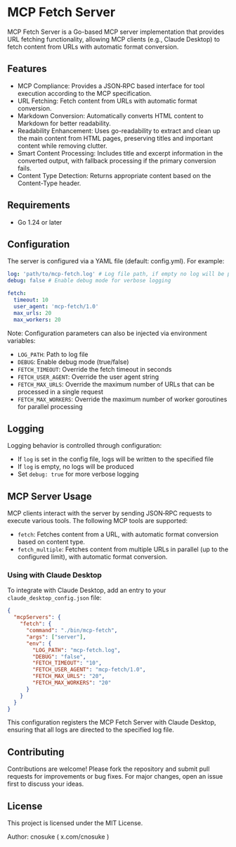 # MCP Fetch Server

MCP Fetch Server is a Go-based MCP server implementation that provides URL fetching functionality, allowing MCP clients (e.g., Claude Desktop) to fetch content from URLs with automatic format conversion.

## Features

- MCP Compliance: Provides a JSON‐RPC based interface for tool execution according to the MCP specification.
- URL Fetching: Fetch content from URLs with automatic format conversion.
- Markdown Conversion: Automatically converts HTML content to Markdown for better readability.
- Readability Enhancement: Uses go-readability to extract and clean up the main content from HTML pages, preserving titles and important content while removing clutter.
- Smart Content Processing: Includes title and excerpt information in the converted output, with fallback processing if the primary conversion fails.
- Content Type Detection: Returns appropriate content based on the Content-Type header.

## Requirements

- Go 1.24 or later

## Configuration

The server is configured via a YAML file (default: config.yml). For example:

```yaml
log: 'path/to/mcp-fetch.log' # Log file path, if empty no log will be produced
debug: false # Enable debug mode for verbose logging

fetch:
  timeout: 10
  user_agent: 'mcp-fetch/1.0'
  max_urls: 20
  max_workers: 20
```

Note: Configuration parameters can also be injected via environment variables:

- `LOG_PATH`: Path to log file
- `DEBUG`: Enable debug mode (true/false)
- `FETCH_TIMEOUT`: Override the fetch timeout in seconds
- `FETCH_USER_AGENT`: Override the user agent string
- `FETCH_MAX_URLS`: Override the maximum number of URLs that can be processed in a single request
- `FETCH_MAX_WORKERS`: Override the maximum number of worker goroutines for parallel processing

## Logging

Logging behavior is controlled through configuration:

- If `log` is set in the config file, logs will be written to the specified file
- If `log` is empty, no logs will be produced
- Set `debug: true` for more verbose logging

## MCP Server Usage

MCP clients interact with the server by sending JSON‐RPC requests to execute various tools. The following MCP tools are supported:

- `fetch`: Fetches content from a URL, with automatic format conversion based on content type.
- `fetch_multiple`: Fetches content from multiple URLs in parallel (up to the configured limit), with automatic format conversion.

### Using with Claude Desktop

To integrate with Claude Desktop, add an entry to your `claude_desktop_config.json` file:

```json
{
  "mcpServers": {
    "fetch": {
      "command": "./bin/mcp-fetch",
      "args": ["server"],
      "env": {
        "LOG_PATH": "mcp-fetch.log",
        "DEBUG": "false",
        "FETCH_TIMEOUT": "10",
        "FETCH_USER_AGENT": "mcp-fetch/1.0",
        "FETCH_MAX_URLS": "20",
        "FETCH_MAX_WORKERS": "20"
      }
    }
  }
}
```

This configuration registers the MCP Fetch Server with Claude Desktop, ensuring that all logs are directed to the specified log file.

## Contributing

Contributions are welcome! Please fork the repository and submit pull requests for improvements or bug fixes. For major changes, open an issue first to discuss your ideas.

## License

This project is licensed under the MIT License.

Author: cnosuke ( x.com/cnosuke )
